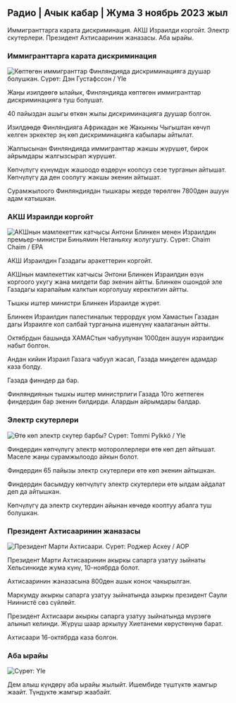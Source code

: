 ## Радио \| Ачык кабар \| Жума 3 ноябрь 2023 жыл

Иммигранттарга карата дискриминация. АКШ Израилди коргойт. Электр скутерлери. Президент Ахтисааринин жаназасы. Аба ырайы.

### Иммигранттарга карата дискриминация

![Көптөгөн иммигранттар Финляндияда дискриминацияга дуушар болушкан. Сүрөт: Дэн Густафссон / Yle](https://images.cdn.yle.fi/image/upload/c_crop,h_1080,w_1919,x_0,y_0/ar_1.777777777777777,c_fill,g_faces,h_1210,h_670/dq_auto:eco/f_auto/fl_lossy/v1693477380/39-116537864f0696340afe)

Жаңы изилдөөгө ылайык, Финляндияда көптөгөн иммигранттар дискриминацияга туш болушат.

40 пайыздан ашыгы өткөн жылы дискриминацияга дуушар болгон.

Изилдөөдө Финляндияга Африкадан же Жакынкы Чыгыштан көчүп келген эркектер эң көп дискриминацияга кабылары айтылат.

Жалпысынан Финляндияда иммигранттар жакшы жүрүшөт, бирок айрымдары жалгызсырап жүрүшөт.

Көпчүлүгү күнүмдүк жашоодо өздөрүн коопсуз сезе турганын айтышат. Көпчүлүгү да ден соолугу жакшы экенин айтышат.

Сурамжылоого Финляндиядан тышкары жерде төрөлгөн 7800дөн ашуун адам катышкан.

### АКШ Израилди коргойт

![АКШнын мамлекеттик катчысы Антони Блинкен менен Израилдин премьер-министри Биньямин Нетаньяху жолугушту. Сүрөт: Chaim Chaim / EPA](https://images.cdn.yle.fi/image/upload/c_crop,h_1178,w_2095,x_0,y_45/ar_1.777777777777777,c_fill,g_faces,h_6210/prw.q_auto:eco/f_auto/fl_lossy/v1697558051/39-1187709652eacaa1698e)

АКШ Израилдин Газадагы аракеттерин коргойт.

АКШнын мамлекеттик катчысы Энтони Блинкен Израилдин өзүн коргоого укугу жана милдети бар экенин айтты. Блинкен ошондой эле Газадагы карапайым калктын корголушу керектигин айтты.

Тышкы иштер министри Блинкен Израилде жүрөт.

Блинкен Израилдин палестиналык террордук уюм Хамастын Газадан дагы Израилге кол салбай турганына ишенүүнү каалаганын айтты.

Октябрдын башында ХАМАСтын чабуулунан 1000ден ашуун израилдик набыт болгон.

Андан кийин Израил Газага чабуул жасап, Газада миңдеген адамдар каза болду.

Газада финндер да бар.

Финляндиянын тышкы иштер министрлиги Газада 10го жетпеген финдердин бар экенин билдирди. Алардын айрымдары балдар.

### Электр скутерлери

![Өтө көп электр скутер барбы? Сүрөт: Tommi Pylkkö / Yle](https://images.cdn.yle.fi/image/upload/c_crop,h_2268,w_4032,x_0,y_378/ar_1.777777777777777,c_fill,g_faces,w_06/h_02q_auto:eco/f_auto/fl_lossy/v1629190662/39-842535611aab23cf6db)

Финдердин көпчүлүгү электр мотороллерлери өтө көп деп айтышат. Маселе жаңы сурамжылоодо айкын болот.

Финдердин 65 пайызы электр скутерлери өтө көп экенин айтышкан.

Финдердин басымдуу көпчүлүгү электр скутерлери өтө ылдам айдалат деп да айтышкан.

Көпчүлүгү да электр скутердин айынан көчөдө кооптуу абалга туш болушкан.

### Президент Ахтисааринин жаназасы

![Президент Марти Ахтисаари. Сүрөт: Роджер Аскеу / AOP](https://images.cdn.yle.fi/image/upload/c_crop,h_3238,w_5757,x_259,y_350/ar_1.777777777777777,c_fill,g_faces,w_06/d_01q_auto:eco/f_auto/fl_lossy/v1697440152/39-1186733652ce1167d3e9)

Президент Марти Ахтисааринин акыркы сапарга узатуу зыйнаты Хельсинкиде жума күнү, 10-ноябрда болот.

Ахтисааринин жаназасына 800дөн ашык конок чакырылган.

Маркумду акыркы сапарга узатуу зыйнатында азыркы президент Саули Ниинистё сөз сүйлөйт.

Президент Ахтисаари акыркы сапарга узатуу зыйнатында мүрзөгө алынып келинди. Жүрүш шаар аркылуу Хиетанеми көрүстөнүнө барат.

Ахтисаари 16-октябрда каза болгон.

### Аба ырайы

![ Сүрөт: Yle](https://images.cdn.yle.fi/image/upload/c_crop,h_1080,w_1919,x_0,y_0/ar_1.777777777777777,c_fill,g_faces,h_675,w_1200/d_prq.au:eco/f_auto/fl_lossy/v1699023031/39-11957186545088dc4556)

Дем алыш күндөрү аба ырайы жылыйт. Ишембиде түштүктө жамгыр жаайт. Түндүктө жамгыр жаабайт.
